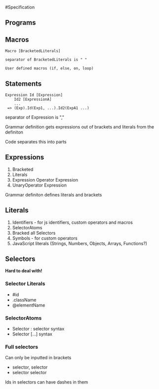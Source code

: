 #Specification

## Programs

## Macros

```
Macro [BracketedLiterals]

separator of BracketedLiterals is " "

User defined macros (if, else, on, loop)
```

## Statements

```
Expression Id [Expression]
    Id2 [ExpressionA]
    ...
 => (Exp).Id(Exp1, ...).Id2(ExpA1 ...)
```

separator of Expression is ","

Grammar definition gets expressions out of brackets and literals from the definiton

Code separates this into parts

## Expressions

1. Bracketed
2. Literals
4. Expression Operator Expression
3. UnaryOperator Expression

Grammar definiton defines literals and brackets

## Literals

1. Identifiers - for js identifiers, custom operators and macros
3. SelectorAtoms
4. Bracked all Selectors
4. Symbols - for custom operators 
5. JavaScript literals (Strings, Numbers, Objects, Arrays, Functions?)

## Selectors
**Hard to deal with!**
### Selector Literals
* #id
* .className
* @elementName

### SelectorAtoms
* Selector : selector syntax
* Selector [...] syntax

### Full selectors
Can only be inputted in brackets
* selector, selector
* selector selector

Ids in selectors can have dashes in them


